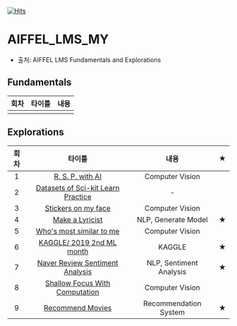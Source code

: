 [![Hits](https://hits.seeyoufarm.com/api/count/incr/badge.svg?url=https%3A%2F%2Fgithub.com%2Fthk-lightman%2FAIFFEL_LMS_MY&count_bg=%2379C83D&title_bg=%23555555&icon=&icon_color=%23E7E7E7&title=hits&edge_flat=false)](https://hits.seeyoufarm.com)

# AIFFEL_LMS_MY

- 출처: AIFFEL LMS Fundamentals and Explorations

## Fundamentals

| 회차 | 타이틀 | 내용 |
| :--: | :----: | :--: |
|      |        |      |

## Explorations

| 회차 |                            타이틀                            |          내용           |  ★   |
| :--: | :----------------------------------------------------------: | :---------------------: | :--: |
|  1   | [R. S. P. with AI](https://github.com/thk-lightman/AIFFEL_LMS_MY/blob/master/%5BE-01%5D%20%EC%9D%B8%EA%B3%B5%EC%A7%80%EB%8A%A5%EA%B3%BC%20%EA%B0%80%EC%9C%84%EB%B0%94%EC%9C%84%EB%B3%B4.ipynb) |     Computer Vision     |      |
|  2   | [Datasets of Sci-kit Learn Practice](https://github.com/thk-lightman/AIFFEL_LMS_MY/blob/master/%5BE-02%5D%20sklearn.datasets%20%EC%97%B0%EC%8A%B5.ipynb) |            -            |      |
|  3   | [Stickers on my face](https://github.com/thk-lightman/AIFFEL_LMS_MY/blob/master/%5BE-03%5D%20Stikers%20On%20My%20face.ipynb) |     Computer Vision     |      |
|  4   | [Make a Lyricist](https://github.com/thk-lightman/AIFFEL_LMS_MY/blob/master/%5BE-04%5D%20Make%20a%20Lyricsht.ipynb) |   NLP, Generate Model   |  ★   |
|  5   | [Who's most similar to me](https://github.com/thk-lightman/AIFFEL_LMS_MY/blob/master/%5BE-05%5D%20Who's%20similarest%20to%20me.ipynb) |     Computer Vision     |      |
|  6   | [KAGGLE/ 2019 2nd ML month](https://github.com/thk-lightman/AIFFEL_LMS_MY/blob/master/%5BE-06%5D%20KAGGLE%2C%202019%202nd%20ML%20month.ipynb) |         KAGGLE          |  ★   |
|  7   | [Naver Review Sentiment Analysis](https://github.com/thk-lightman/AIFFEL_LMS_MY/blob/master/%5BE-07%5D%20Naver%20Review%20Sentiment%20Analysis.ipynb) | NLP, Sentiment Analysis |  ★   |
|  8   | [Shallow Focus With Computation](https://github.com/thk-lightman/AIFFEL_LMS_MY/blob/master/%5BE-08%5D%20Shallow%20Focus%20With%20Computation.ipynb) |     Computer Vision     |      |
|  9   | [Recommend Movies](https://github.com/thk-lightman/AIFFEL_LMS_MY/blob/master/%5BE-09%5D%20Recommend%20Movies.ipynb) |  Recommendation System  |  ★   |
